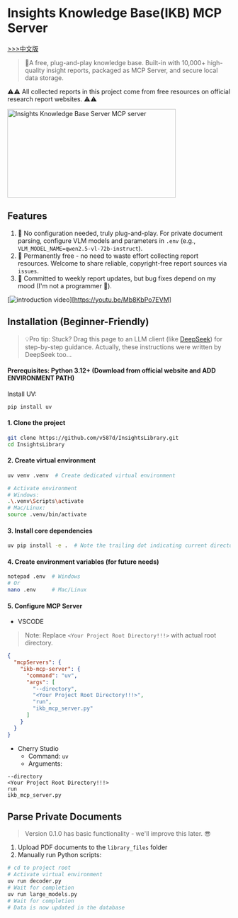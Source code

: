 # Insights Knowledge Base(IKB) MCP Server
[>>>中文版](https://github.com/v587d/InsightsLibrary/blob/main/README_CN.md)
> 🍭A free, plug-and-play knowledge base. Built-in with 10,000+ high-quality insight reports, packaged as MCP Server, and secure local data storage.

⚠️⚠️ All collected reports in this project come from free resources on official research report websites. ⚠️⚠️

<a href="https://glama.ai/mcp/servers/@v587d/InsightsLibrary">
  <img width="380" height="200" src="https://glama.ai/mcp/servers/@v587d/InsightsLibrary/badge" alt="Insights Knowledge Base Server MCP server" />
</a>

## Features
1. 🍾 No configuration needed, truly plug-and-play. For private document parsing, configure VLM models and parameters in `.env` (e.g., `VLM_MODEL_NAME=qwen2.5-vl-72b-instruct`).
2. 🦉 Permanently free - no need to waste effort collecting report resources. Welcome to share reliable, copyright-free report sources via `issues`.
3. 📢 Committed to weekly report updates, but bug fixes depend on my mood (I'm not a programmer 🤭).

[![introduction video](https://i9.ytimg.com/vi_webp/Mb8KbPo7EVM/mq2.webp?sqp=CKyUqsIG-oaymwEmCMACELQB8quKqQMa8AEB-AH-CYAC0AWKAgwIABABGGUgZShlMA8=&rs=AOn4CLCU6ruFrPJY5usKxhGMG4EsHbwvDw)][https://youtu.be/Mb8KbPo7EVM]

## Installation (Beginner-Friendly)

>💡Pro tip: Stuck? Drag this page to an LLM client (like [DeepSeek](https://chat.deepseek.com/)) for step-by-step guidance. Actually, these instructions were written by DeepSeek too...

#### Prerequisites: Python 3.12+ (Download from official website and ADD ENVIRONMENT PATH)

Install UV:

```BASH
pip install uv
```

#### 1. Clone the project

```BASH
git clone https://github.com/v587d/InsightsLibrary.git
cd InsightsLibrary
```

#### 2. Create virtual environment

```BASH
uv venv .venv  # Create dedicated virtual environment

# Activate environment
# Windows:
.\.venv\Scripts\activate
# Mac/Linux:
source .venv/bin/activate
```

#### 3. Install core dependencies

```BASH
uv pip install -e .  # Note the trailing dot indicating current directory
```

#### 4. Create environment variables (for future needs)

```BASH
notepad .env  # Windows
# Or
nano .env     # Mac/Linux
```

#### 5. Configure MCP Server

- VSCODE
> Note: Replace `<Your Project Root Directory!!!>` with actual root directory.
```json
{
  "mcpServers": {
    "ikb-mcp-server": {
      "command": "uv",
      "args": [
        "--directory",
        "<Your Project Root Directory!!!>", 
        "run",
        "ikb_mcp_server.py"
      ]
    }
  }
}
```
- Cherry Studio
    - Command: `uv`
    - Arguments: 
```text
--directory
<Your Project Root Directory!!!>
run
ikb_mcp_server.py
```

## Parse Private Documents
> Version 0.1.0 has basic functionality - we'll improve this later. 😎
1. Upload PDF documents to the `library_files` folder
2. Manually run Python scripts:

```Bash
# cd to project root
# Activate virtual environment
uv run decoder.py
# Wait for completion
uv run large_models.py
# Wait for completion
# Data is now updated in the database
```